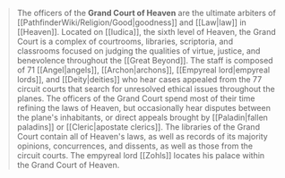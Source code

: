 > The officers of the  **Grand Court of Heaven** are the ultimate arbiters of [[PathfinderWiki/Religion/Good|goodness]] and [[Law|law]] in [[Heaven]]. Located on [[Iudica]], the sixth level of Heaven, the Grand Court is a complex of courtrooms, libraries, scriptoria, and classrooms focused on judging the qualities of virtue, justice, and benevolence throughout the [[Great Beyond]]. The staff is composed of 71 [[Angel|angels]], [[Archon|archons]], [[Empyreal lord|empyreal lords]], and [[Deity|deities]] who hear cases appealed from the 77 circuit courts that search for unresolved ethical issues throughout the planes. The officers of the Grand Court spend most of their time refining the laws of Heaven, but occasionally hear disputes between the plane's inhabitants, or direct appeals brought by [[Paladin|fallen paladins]] or [[Cleric|apostate clerics]]. The libraries of the Grand Court contain all of Heaven's laws, as well as records of its majority opinions, concurrences, and dissents, as well as those from the circuit courts.
> The empyreal lord [[Zohls]] locates his palace within the Grand Court of Heaven.








